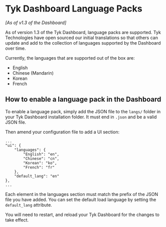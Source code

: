 # Tyk Dashboard Language Packs

*[As of v1.3 of the Dashboard]*

As of version 1.3 of the Tyk Dashboard, language packs are supported. Tyk Technologies have open sourced our initial translations so that others can update and add to the collection of languages supported by the Dashboard over time.

Currently, the languages that are supported out of the box are:

- English
- Chinese (Mandarin)
- Korean
- French

## How to enable a language pack in the Dashboard

To enable a language pack, simply add the JSON file to the `langs/` folder in your Tyk Dashboard installation folder. It must end in `.json` and be a valid JSON file.

Then amend your configuration file to add a UI section:
    
    ...
    "ui": {
        "languages": {
            "English": "en",
            "Chinese": "cn",
            "Korean": "ko",
            "French": "fr"
        },
        "default_lang": "en"
    },
    ...

Each element in the languages section must match the prefix of the JSON file you have added. You can set the default load language by setting the `default_lang` attribute.

You will need to restart, and reload your Tyk Dashboard for the changes to take effect.

